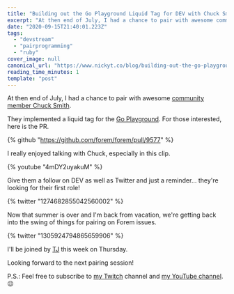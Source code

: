 ```yaml
---
title: "Building out the Go Playground Liquid Tag for DEV with Chuck Smith"
excerpt: "At then end of July, I had a chance to pair with awesome community member Chuck Smith.  They..."
date: "2020-09-15T21:40:01.223Z"
tags:
  - "devstream"
  - "pairprogramming"
  - "ruby"
cover_image: null
canonical_url: "https://www.nickyt.co/blog/building-out-the-go-playground-liquid-tag-for-dev-with-chuck-smith-32he/"
reading_time_minutes: 1
template: "post"
---
```


At then end of July, I had a chance to pair with awesome [community member Chuck Smith](https://dev.to/eclecticcoding).

They implemented a liquid tag for the [Go Playground](https://play.golang.org/). For those interested, here is the PR.

{% github "https://github.com/forem/forem/pull/9577" %}

I really enjoyed talking with Chuck, especially in this clip.

{% youtube "4mDY2uyakuM" %}

Give them a follow on DEV as well as Twitter and just a reminder... they're looking for their first role!

{% twitter "1274682855042560002" %}

Now that summer is over and I'm back from vacation, we're getting back into the swing of things for pairing on Forem issues.

{% twitter "1305924794865659906" %}

I'll be joined by [TJ](https://dev.to/taniyahljackson) this week on Thursday.

Looking forward to the next pairing session!

P.S.: Feel free to subscribe to [my Twitch](https://livecoding.ca) channel and [my YouTube channel](https://m.youtube.com/channel/UCBLlEq0co24VFJIMEHNcPOQ). 😉
